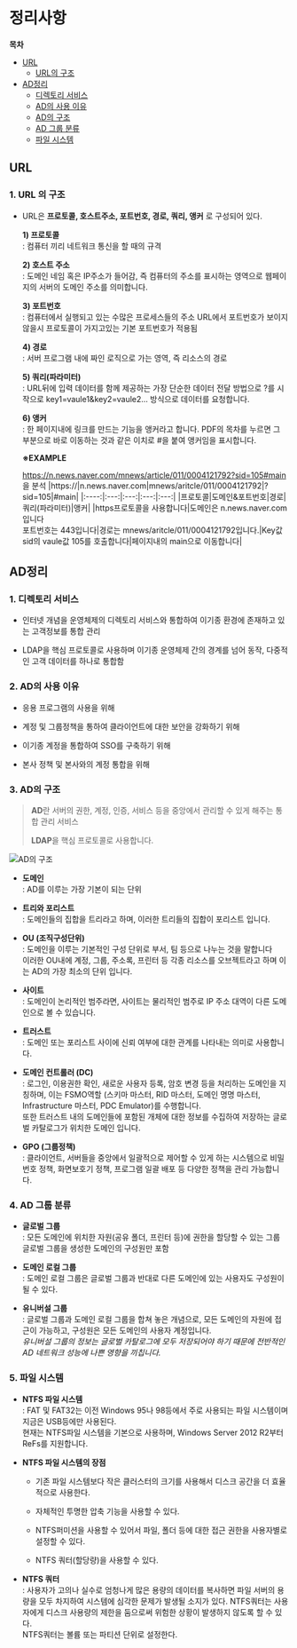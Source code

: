 # 정리사항
**목차**
<ui id="home">
 + <a href="#content1">URL</a>
   + <a href="#content2">URL의 구조</a>
 + <a href="#content3">AD정리</a>
   + <a href="#content4">디렉토리 서비스</a>
   + <a href="#content5">AD의 사용 이유</a>
   + <a href="#content6">AD의 구조</a>
   + <a href="#content7">AD 그룹 분류</a>
   + <a href="#content8">파일 시스템</a>
 

 ## URL <h id="content1"></h>
### 1. URL 의 구조 
 - URL은 __프로토콜, 호스트주소, 포트번호, 경로, 쿼리, 앵커__ 로 구성되어 있다.
    
    **1) 프로토콜**<br>
    : 컴퓨터 끼리 네트워크 통신을 할 때의 규격
    
    **2) 호스트 주소**<br>
    : 도메인 네임 혹은 IP주소가 들어감, 즉 컴퓨터의 주소를 표시하는 영역으로 웹페이지의 서버의 도메인 주소를
    의미합니다.
    
    **3) 포트번호**<br>
    : 컴퓨터에서 실행되고 있는 수많은 프로세스들의 주소
    URL에서 포트번호가 보이지 않을시 프로토콜이 가지고있는 기본 포트번호가 적용됨
    
   **4) 경로**<br>
    : 서버 프로그램 내에 짜인 로직으로 가는 영역, 즉 리소스의 경로

   **5) 쿼리(파라미터)** <br>
    : URL뒤에 입력 데이터를 함께 제공하는 가장 단순한 데이터 전달 방법으로 ?를 시작으로 key1=vaule1&key2=vaule2... 방식으로 데이터를 요청합니다.

    **6) 앵커**<br>
    : 한 페이지내에 링크를 만드는 기능을 앵커라고 합니다.
    PDF의 목차를 누르면 그 부분으로 바로 이동하는 것과 같은 이치로 #을 붙여 앵커임을 표시합니다.
    
    **※EXAMPLE**<br>
     
     <https://n.news.naver.com/mnews/article/011/0004121792?sid=105#main> 을 분석
    |https://|n.news.naver.com|mnews/aritcle/011/0004121792|?sid=105|#main|
    |:----:|:---:|:---:|:---:|:---:|
    |프로토콜|도메인&포트번호|경로|쿼리(파라미터)|앵커|
    |https프로토콜을 사용합니다|도메인은 n.news.naver.com입니다<br>포트번호는 443입니다|경로는 mnews/aritcle/011/0004121792입니다.|Key값 sid의 vaule값 105를 호출합니다|페이지내의 main으로 이동합니다|
    
## AD정리

### 1. 디렉토리 서비스
- 인터넷 개념을 운영체제의 디렉토리 서비스와 통합하여 이기종 환경에 존재하고 있는 고객정보를 통합 관리

- LDAP을 핵심 프로토콜로 사용하며 이기종 운영체제 간의 경계를 넘어 동작, 다중적인 고객 데이터를 하나로 통합함

### 2. AD의 사용 이유
+ 응용 프로그램의 사용을 위해<br>

+ 계정 및 그룹정책을 통하여 클라이언트에 대한 보안을 강화하기 위해<br>

+ 이기종 계정을 통합하여 SSO를 구축하기 위해<br>

+ 본사 정책 및 본사와의 계정 통합을 위해<br>

### 3. AD의 구조

> **AD**란 서버의 권한, 계정, 인증, 서비스 등을 중앙에서 관리할 수 있게 해주는 통합 관리 서비스 
>
> **LDAP**을 핵심 프로토콜로 사용합니다.

<p>
 <img src="https://www.dispersednet.com/active-directory/module2/images/adstructure.gif" alt="AD의 구조" /)
</p>

  + **도메인** <br> : AD를 이루는 가장 기본이 되는 단위
 
  + **트리와 포리스트** <br> : 도메인들의 집합을 트리라고 하며, 이러한 트리들의 집합이 포리스트 입니다.

  + **OU (조직구성단위)**<br> : 도메인을 이루는 기본적인 구성 단위로 부서, 팀 등으로 나누는 것을 말합니다 <br>이러한 OU내에 계정, 그룹, 주소록, 프린터 등 각종 리소스를 오브젝트라고 하며 이는 AD의 가장 최소의 단위 입니다.

  + **사이트** <br> : 도메인이 논리적인 범주라면, 사이트는 물리적인 범주로 IP 주소 대역이 다른 도메인으로 볼 수 있습니다.

  + **트러스트** <br> : 도메인 또는 포리스트 사이에 신뢰 여부에 대한 관계를 나타내는 의미로 사용합니다.

  + **도메인 컨트롤러 (DC)** <br> : 로그인, 이용권한 확인, 새로운 사용자 등록, 암호 변경 등을 처리하는 도메인을 지칭하며, 이는 FSMO역할 (스키마 마스터, RID 마스터, 도메인 명명 마스터, Infrastructure 마스터, PDC Emulator)를 수행합니다.<br> 또한 트러스트 내의 도메인들에 포함된 개체에 대한 정보를 수집하여 저장하는 글로벌 카탈로그가 위치한 도메인 입니다.

  + **GPO (그룹정책)** <br> : 클라이언트, 서버들을 중앙에서 일괄적으로 제어할 수 있게 하는 시스템으로 비밀번호 정책, 화면보호기 정책, 프로그램 일괄 배포 등 다양한 정책을 관리 가능합니다.

### 4. AD 그룹 분류
  + **글로벌 그룹** <br> : 모든 도메인에 위치한 자원(공유 폴더, 프린터 등)에 권한을 할당할 수 있는 그룹 <br>글로벌 그룹을 생성한 도메인의 구성원만 포함

  + **도메인 로컬 그룹**<br> : 도메인 로컬 그룹은 글로벌 그룹과 반대로 다른 도메인에 있는 사용자도 구성원이 될 수 있다.

  + **유니버설 그룹** <br> : 글로벌 그룹과 도메인 로컬 그룹을 합쳐 놓은 개념으로, 모든 도메인의 자원에 접근이 가능하고, 구성원은 모든 도메인의 사용자 계정입니다. <br>*유니버설 그룹의 정보는 글로벌 카탈로그에 모두 저장되어야 하기 때문에 전반적인 AD 네트워크 성능에 나쁜 영향을 끼칩니다.*

### 5. 파일 시스템
  + **NTFS 파일 시스템** <br> : FAT 및 FAT32는 이전 Windows 95나 98등에서 주로 사용되는 파일 시스템이며 지금은 USB등에만 사용된다. <br> 현재는 NTFS파일 시스템을 기본으로 사용하며, Windows Server 2012 R2부터 ReFs를 지원합니다.

  + **NTFS 파일 시스템의 장점**<br>
   
    +  기존 파일 시스템보다 작은 클러스터의 크기를 사용해서 디스크 공간을 더 효율적으로 사용한다.

    + 자체적인 투명한 압축 기능을 사용할 수 있다.

    + NTFS퍼미션을 사용할 수 있어서 파일, 폴더 등에 대한 접근 권한을 사용자별로 설정할 수 있다.

    + NTFS 쿼터(할당량)을 사용할 수 있다.

  + **NTFS 쿼터**<br> : 사용자가 고의나 실수로 엄청나게 많은 용량의 데이터를 복사하면 파일 서버의 용량을 모두 차지하여 시스템에 심각한 문제가 발생될 소지가 있다. NTFS쿼터는 사용자에게 디스크 사용량의 제한을 둠으로써 위험한 상황이 발생하지 않도록 할 수 있다.<br> NTFS쿼터는 볼륨 또는 파티션 단위로 설정한다.
